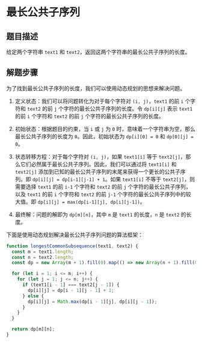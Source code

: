 # 最长公共子序列

## 题目描述

给定两个字符串 `text1` 和 `text2`，返回这两个字符串的最长公共子序列的长度。

## 解题步骤

为了找到最长公共子序列的长度，我们可以使用动态规划的思想来解决问题。

1. 定义状态：我们可以将问题转化为对于每个字符对 `(i, j)`，`text1` 的前 `i` 个字符和 `text2` 的前 `j` 个字符的最长公共子序列的长度。令 `dp[i][j]` 表示 `text1` 的前 `i` 个字符和 `text2` 的前 `j` 个字符的最长公共子序列的长度。

2. 初始状态：根据题目的约束，当 `i` 或 `j` 为 `0` 时，意味着一个字符串为空，那么最长公共子序列的长度为 `0`。因此，初始状态为 `dp[i][0] = 0` 和 `dp[0][j] = 0`。

3. 状态转移方程：对于每个字符对 `(i, j)`，如果 `text1[i]` 等于 `text2[j]`，那么它们必然属于最长公共子序列。因此，我们可以通过将 `text1[i]` 和 `text2[j]` 添加到已知的最长公共子序列的末尾来获得一个更长的公共子序列。即 `dp[i][j] = dp[i-1][j-1] + 1`。如果 `text1[i]` 不等于 `text2[j]`，则需要选择 `text1` 的前 `i-1` 个字符和 `text2` 的前 `j` 个字符的最长公共子序列，以及 `text1` 的前 `i` 个字符和 `text2` 的前 `j-1` 个字符的最长公共子序列中的较大值。即 `dp[i][j] = max(dp[i-1][j], dp[i][j-1])`。

4. 最终解：问题的解即为 `dp[m][n]`，其中 `m` 是 `text1` 的长度，`n` 是 `text2` 的长度。

下面是使用动态规划解决最长公共子序列问题的算法框架：

```javascript
function longestCommonSubsequence(text1, text2) {
  const m = text1.length;
  const n = text2.length;
  const dp = new Array(m + 1).fill(0).map(() => new Array(n + 1).fill(0));

  for (let i = 1; i <= m; i++) {
    for (let j = 1; j <= n; j++) {
      if (text1[i - 1] === text2[j - 1]) {
        dp[i][j] = dp[i - 1][j - 1] + 1;
      } else {
        dp[i][j] = Math.max(dp[i - 1][j], dp[i][j - 1]);
      }
    }
  }

  return dp[m][n];
}
```

